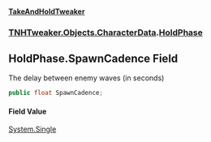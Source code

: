 #### [TakeAndHoldTweaker](index.md 'index')
### [TNHTweaker.Objects.CharacterData](TNHTweaker.Objects.CharacterData.md 'TNHTweaker.Objects.CharacterData').[HoldPhase](TNHTweaker.Objects.CharacterData.HoldPhase.md 'TNHTweaker.Objects.CharacterData.HoldPhase')

## HoldPhase.SpawnCadence Field

The delay between enemy waves (in seconds)

```csharp
public float SpawnCadence;
```

#### Field Value
[System.Single](https://docs.microsoft.com/en-us/dotnet/api/System.Single 'System.Single')